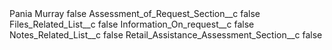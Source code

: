 <?xml version="1.0" encoding="UTF-8"?>
<CustomMetadata xmlns="http://soap.sforce.com/2006/04/metadata" xmlns:xsi="http://www.w3.org/2001/XMLSchema-instance" xmlns:xsd="http://www.w3.org/2001/XMLSchema">
    <label>Pania Murray</label>
    <protected>false</protected>
    <values>
        <field>Assessment_of_Request_Section__c</field>
        <value xsi:type="xsd:boolean">false</value>
    </values>
    <values>
        <field>Files_Related_List__c</field>
        <value xsi:type="xsd:boolean">false</value>
    </values>
    <values>
        <field>Information_On_request__c</field>
        <value xsi:type="xsd:boolean">false</value>
    </values>
    <values>
        <field>Notes_Related_List__c</field>
        <value xsi:type="xsd:boolean">false</value>
    </values>
    <values>
        <field>Retail_Assistance_Assessment_Section__c</field>
        <value xsi:type="xsd:boolean">false</value>
    </values>
</CustomMetadata>
